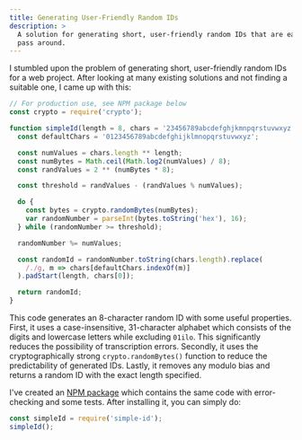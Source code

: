 ```yaml
---
title: Generating User-Friendly Random IDs
description: >
  A solution for generating short, user-friendly random IDs that are easy to
  pass around.
---
```


I stumbled upon the problem of generating short, user-friendly random IDs for a
web project. After looking at many existing solutions and not finding a
suitable one, I came up with this:

```javascript
// For production use, see NPM package below
const crypto = require('crypto');

function simpleId(length = 8, chars = '23456789abcdefghjkmnpqrstuvwxyz') {
  const defaultChars = '0123456789abcdefghijklmnopqrstuvwxyz';

  const numValues = chars.length ** length;
  const numBytes = Math.ceil(Math.log2(numValues) / 8);
  const randValues = 2 ** (numBytes * 8);

  const threshold = randValues - (randValues % numValues);

  do {
    const bytes = crypto.randomBytes(numBytes);
    var randomNumber = parseInt(bytes.toString('hex'), 16);
  } while (randomNumber >= threshold);

  randomNumber %= numValues;

  const randomId = randomNumber.toString(chars.length).replace(
    /./g, m => chars[defaultChars.indexOf(m)]
  ).padStart(length, chars[0]);

  return randomId;
}
```

This code generates an 8-character random ID with some useful properties.
First, it uses a case-insensitive, 31-character alphabet which consists of the
digits and lowercase letters while excluding `01ilo`. This significantly
reduces the possibility of transcription errors. Secondly, it uses the
cryptographically strong `crypto.randomBytes()` function to reduce the
predictability of generated IDs. Lastly, it removes any modulo bias and returns
a random ID with the exact length specified.

I've created an [NPM package](https://www.npmjs.com/package/simple-id) which
contains the same code with error-checking and some tests. After installing it,
you can simply do:

```javascript
const simpleId = require('simple-id');
simpleId();
```
